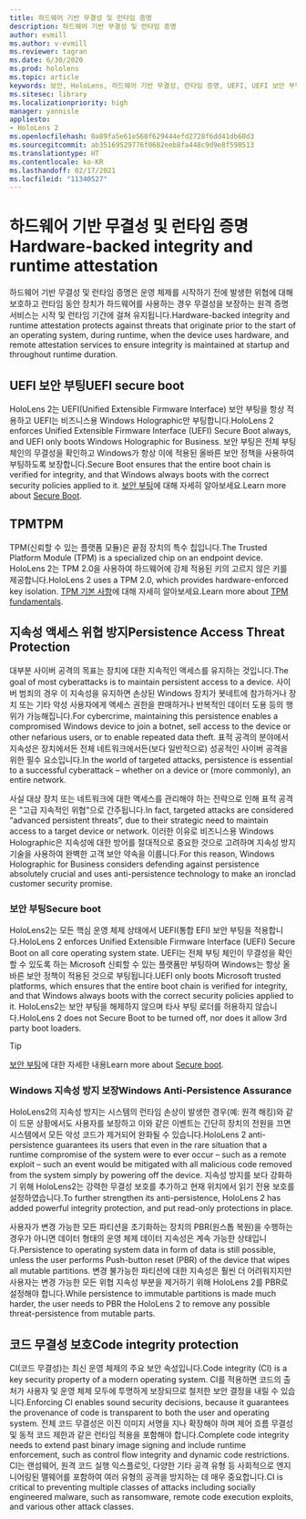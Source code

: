 ```yaml
---
title: 하드웨어 기반 무결성 및 런타임 증명
description: 하드웨어 기반 무결성 및 런타임 증명
author: evmill
ms.author: v-evmill
ms.reviewer: tagran
ms.date: 6/30/2020
ms.prod: hololens
ms.topic: article
keywords: 보안, HoloLens, 하드웨어 기반 무결성, 런타임 증명, UEFI, UEFI 보안 부팅, 보안 부팅, TPM, 위협 방지, Windows 지속성 방지 보장, 코드 무결성, 코드 보호
ms.sitesec: library
ms.localizationpriority: high
manager: yannisle
appliesto:
- HoloLens 2
ms.openlocfilehash: 0a89fa5e61e560f629444efd2728f6dd41db60d3
ms.sourcegitcommit: ab35169529776f0682eeb8fa448c9d9e8f598513
ms.translationtype: HT
ms.contentlocale: ko-KR
ms.lasthandoff: 02/17/2021
ms.locfileid: "11340527"
---
```

# <span data-ttu-id="5e2d7-104">하드웨어 기반 무결성 및 런타임 증명</span><span class="sxs-lookup"><span data-stu-id="5e2d7-104">Hardware-backed integrity and runtime attestation</span></span>

<span data-ttu-id="5e2d7-105">하드웨어 기반 무결성 및 런타임 증명은 운영 체제를 시작하기 전에 발생한 위협에 대해 보호하고 런타임 동안 장치가 하드웨어를 사용하는 경우 무결성을 보장하는 원격 증명 서비스는 시작 및 런타임 기간에 걸쳐 유지됩니다.</span><span class="sxs-lookup"><span data-stu-id="5e2d7-105">Hardware-backed integrity and runtime attestation protects against threats that originate prior to the start of an operating system, during runtime, when the device uses hardware, and remote attestation services to ensure integrity is maintained at startup and throughout runtime duration.</span></span>

## <span data-ttu-id="5e2d7-106">UEFI 보안 부팅</span><span class="sxs-lookup"><span data-stu-id="5e2d7-106">UEFI secure boot</span></span>

<span data-ttu-id="5e2d7-107">HoloLens 2는 UEFI(Unified Extensible Firmware Interface) 보안 부팅을 항상 적용하고 UEFI는 비즈니스용 Windows Holographic만 부팅합니다.</span><span class="sxs-lookup"><span data-stu-id="5e2d7-107">HoloLens 2 enforces Unified Extensible Firmware Interface (UEFI) Secure Boot always, and UEFI only boots Windows Holographic for Business.</span></span>
<span data-ttu-id="5e2d7-108">보안 부팅은 전체 부팅 체인의 무결성을 확인하고 Windows가 항상 이에 적용된 올바른 보안 정책을 사용하여 부팅하도록 보장합니다.</span><span class="sxs-lookup"><span data-stu-id="5e2d7-108">Secure Boot ensures that the entire boot chain is verified for integrity, and that Windows always boots with the correct security policies applied to it.</span></span> <span data-ttu-id="5e2d7-109">[보안 부팅](https://docs.microsoft.com/windows-hardware/design/device-experiences/oem-secure-boot)에 대해 자세히 알아보세요.</span><span class="sxs-lookup"><span data-stu-id="5e2d7-109">Learn more about [Secure Boot](https://docs.microsoft.com/windows-hardware/design/device-experiences/oem-secure-boot).</span></span>

## <span data-ttu-id="5e2d7-110">TPM</span><span class="sxs-lookup"><span data-stu-id="5e2d7-110">TPM</span></span>

<span data-ttu-id="5e2d7-111">TPM(신뢰할 수 있는 플랫폼 모듈)은 끝점 장치의 특수 칩입니다.</span><span class="sxs-lookup"><span data-stu-id="5e2d7-111">The Trusted Platform Module (TPM) is a specialized chip on an endpoint device.</span></span> <span data-ttu-id="5e2d7-112">HoloLens 2는 TPM 2.0을 사용하여 하드웨어에 강제 적용된 키의 고르지 않은 키를 제공합니다.</span><span class="sxs-lookup"><span data-stu-id="5e2d7-112">HoloLens 2 uses a TPM 2.0, which provides hardware-enforced key isolation.</span></span> <span data-ttu-id="5e2d7-113">[TPM 기본 사항](https://docs.microsoft.com/windows/security/information-protection/tpm/tpm-fundamentals)에 대해 자세히 알아보세요.</span><span class="sxs-lookup"><span data-stu-id="5e2d7-113">Learn more about [TPM fundamentals](https://docs.microsoft.com/windows/security/information-protection/tpm/tpm-fundamentals).</span></span>

## <span data-ttu-id="5e2d7-114">지속성 액세스 위협 방지</span><span class="sxs-lookup"><span data-stu-id="5e2d7-114">Persistence Access Threat Protection</span></span>

<span data-ttu-id="5e2d7-115">대부분 사이버 공격의 목표는 장치에 대한 지속적인 액세스를 유지하는 것입니다.</span><span class="sxs-lookup"><span data-stu-id="5e2d7-115">The goal of most cyberattacks is to maintain persistent access to a device.</span></span> <span data-ttu-id="5e2d7-116">사이버 범죄의 경우 이 지속성을 유지하면 손상된 Windows 장치가 봇네트에 참가하거나 장치 또는 기타 악성 사용자에게 액세스 권한을 판매하거나 반복적인 데이터 도용 등의 행위가 가능해집니다.</span><span class="sxs-lookup"><span data-stu-id="5e2d7-116">For cybercrime, maintaining this persistence enables a compromised Windows device to join a botnet, sell access to the device or other nefarious users, or to enable repeated data theft.</span></span> <span data-ttu-id="5e2d7-117">표적 공격의 분야에서 지속성은 장치에서든 전체 네트워크에서든(보다 일반적으로) 성공적인 사이버 공격을 위한 필수 요소입니다.</span><span class="sxs-lookup"><span data-stu-id="5e2d7-117">In the world of targeted attacks, persistence is essential to a successful cyberattack – whether on a device or (more commonly), an entire network.</span></span>  

<span data-ttu-id="5e2d7-118">사실 대상 장치 또는 네트워크에 대한 액세스를 관리해야 하는 전략으로 인해 표적 공격은 "고급 지속적인 위협"으로 간주됩니다.</span><span class="sxs-lookup"><span data-stu-id="5e2d7-118">In fact, targeted attacks are considered “advanced persistent threats”, due to their strategic need to maintain access to a target device or network.</span></span> <span data-ttu-id="5e2d7-119">이러한 이유로 비즈니스용 Windows Holographic은 지속성에 대한 방어를 절대적으로 중요한 것으로 고려하며 지속성 방지 기술을 사용하여 완벽한 고객 보안 약속을 이룹니다.</span><span class="sxs-lookup"><span data-stu-id="5e2d7-119">For this reason, Windows Holographic for Business considers defending against persistence absolutely crucial and uses anti-persistence technology to make an ironclad customer security promise.</span></span>

### <span data-ttu-id="5e2d7-120">보안 부팅</span><span class="sxs-lookup"><span data-stu-id="5e2d7-120">Secure boot</span></span>

<span data-ttu-id="5e2d7-121">HoloLens2는 모든 핵심 운영 체제 상태에서 UEFI(통합 EFI) 보안 부팅을 적용합니다.</span><span class="sxs-lookup"><span data-stu-id="5e2d7-121">HoloLens 2 enforces Unified Extensible Firmware Interface (UEFI) Secure Boot on all core operating system state.</span></span> <span data-ttu-id="5e2d7-122">UEFI는 전체 부팅 체인이 무결성을 확인할 수 있도록 하는 Microsoft 신뢰할 수 있는 플랫폼만 부팅하며 Windows는 항상 올바른 보안 정책이 적용된 것으로 부팅됩니다.</span><span class="sxs-lookup"><span data-stu-id="5e2d7-122">UEFI only boots Microsoft trusted platforms, which ensures that the entire boot chain is verified for integrity, and that Windows always boots with the correct security policies applied to it.</span></span> <span data-ttu-id="5e2d7-123">HoloLens2는 보안 부팅을 해제하지 않으며 타사 부팅 로더를 허용하지 않습니다.</span><span class="sxs-lookup"><span data-stu-id="5e2d7-123">HoloLens 2 does not Secure Boot to be turned off, nor does it allow 3rd party boot loaders.</span></span>

> [!Tip]
> <span data-ttu-id="5e2d7-124">[보안 부팅](https://docs.microsoft.com/windows-hardware/design/device-experiences/oem-secure-boot)에 대한 자세한 내용</span><span class="sxs-lookup"><span data-stu-id="5e2d7-124">Learn more about [Secure boot](https://docs.microsoft.com/windows-hardware/design/device-experiences/oem-secure-boot).</span></span>

### <span data-ttu-id="5e2d7-125">Windows 지속성 방지 보장</span><span class="sxs-lookup"><span data-stu-id="5e2d7-125">Windows Anti-Persistence Assurance</span></span>

<span data-ttu-id="5e2d7-126">HoloLens2의 지속성 방지는 시스템의 런타임 손상이 발생한 경우(예: 원격 해킹)와 같이 드문 상황에서도 사용자를 보장하고 이와 같은 이벤트는 간단히 장치의 전원을 끄면 시스템에서 모든 악성 코드가 제거되어 완화될 수 있습니다.</span><span class="sxs-lookup"><span data-stu-id="5e2d7-126">HoloLens 2 anti-persistence guarantees its users that even in the rare situation that a runtime compromise of the system were to ever occur – such as a remote exploit – such an event would be mitigated with all malicious code removed from the system simply by powering off the device.</span></span> <span data-ttu-id="5e2d7-127">지속성 방지를 보다 강화하기 위해 HoloLens2는 강력한 무결성 보호를 추가하고 현재 위치에서 읽기 전용 보호를 설정하였습니다.</span><span class="sxs-lookup"><span data-stu-id="5e2d7-127">To further strengthen its anti-persistence, HoloLens 2 has added powerful integrity protection, and put read-only protections in place.</span></span>

<span data-ttu-id="5e2d7-128">사용자가 변경 가능한 모든 파티션을 초기화하는 장치의 PBR(원스톱 복원)을 수행하는 경우가 아니면 데이터 형태의 운영 체제 데이터 지속성은 계속 가능한 상태입니다.</span><span class="sxs-lookup"><span data-stu-id="5e2d7-128">Persistence to operating system data in form of data is still possible, unless the user performs Push-button reset (PBR) of the device that wipes all mutable partitions.</span></span> <span data-ttu-id="5e2d7-129">변경 불가능한 파티션에 대한 지속성은 훨씬 더 어려워지지만 사용자는 변경 가능한 모든 위협 지속성 부분을 제거하기 위해 HoloLens 2를 PBR로 설정해야 합니다.</span><span class="sxs-lookup"><span data-stu-id="5e2d7-129">While persistence to immutable partitions is made much harder, the user needs to PBR the HoloLens 2 to remove any possible threat-persistence from mutable parts.</span></span>

## <span data-ttu-id="5e2d7-130">코드 무결성 보호</span><span class="sxs-lookup"><span data-stu-id="5e2d7-130">Code integrity protection</span></span>

<span data-ttu-id="5e2d7-131">CI(코드 무결성)는 최신 운영 체제의 주요 보안 속성입니다.</span><span class="sxs-lookup"><span data-stu-id="5e2d7-131">Code integrity (CI) is a key security property of a modern operating system.</span></span> <span data-ttu-id="5e2d7-132">CI를 적용하면 코드의 출처가 사용자 및 운영 체제 모두에 투명하게 보장되므로 철저한 보안 결정을 내릴 수 있습니다.</span><span class="sxs-lookup"><span data-stu-id="5e2d7-132">Enforcing CI enables sound security decisions, because it guarantees the provenance of code is transparent to both the user and operating system.</span></span> <span data-ttu-id="5e2d7-133">전체 코드 무결성은 이진 이미지 서명을 지나 확장해야 하며 제어 흐름 무결성 및 동적 코드 제한과 같은 런타임 적용을 포함해야 합니다.</span><span class="sxs-lookup"><span data-stu-id="5e2d7-133">Complete code integrity needs to extend past binary image signing and include runtime enforcement, such as control flow integrity and dynamic code restrictions.</span></span> <span data-ttu-id="5e2d7-134">CI는 랜섬웨어, 원격 코드 실행 익스플로잇, 다양한 기타 공격 유형 등 사회적으로 엔지니어링된 맬웨어를 포함하여 여러 유형의 공격을 방지하는 데 매우 중요합니다.</span><span class="sxs-lookup"><span data-stu-id="5e2d7-134">CI is critical to preventing multiple classes of attacks including socially engineered malware, such as ransomware, remote code execution exploits, and various other attack classes.</span></span>
